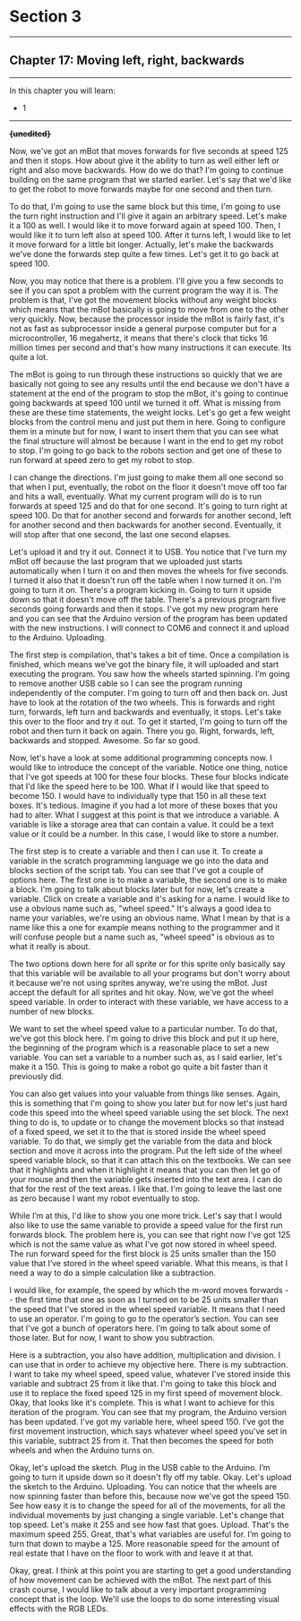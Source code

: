 # Section 3

---

## Chapter 17: Moving left, right, backwards

---

In this chapter you will learn:

* 1

---

~~**{unedited}**~~

Now, we've got an mBot that moves forwards for five seconds at speed 125 and then it stops. How about give it the ability to turn as well either left or right and also move backwards. How do we do that? I'm going to continue building on the same program that we started earlier. Let's say that we'd like to get the robot to move forwards maybe for one second and then turn.

To do that, I'm going to use the same block but this time, I'm going to use the turn right instruction and I'll give it again an arbitrary speed. Let's make it a 100 as well. I would like it to move forward again at speed 100. Then, I would like it to turn left also at speed 100. After it turns left, I would like to let it move forward for a little bit longer. Actually, let's make the backwards we've done the forwards step quite a few times. Let's get it to go back at speed 100.

Now, you may notice that there is a problem. I'll give you a few seconds to see if you can spot a problem with the current program the way it is. The problem is that, I've got the movement blocks without any weight blocks which means that the mBot basically is going to move from one to the other very quickly. Now, because the processor inside the mBot is fairly fast, it's not as fast as subprocessor inside a general purpose computer but for a microcontroller, 16 megahertz, it means that there's clock that ticks 16 million times per second and that's how many instructions it can execute. Its quite a lot.

The mBot is going to run through these instructions so quickly that we are basically not going to see any results until the end because we don't have a statement at the end of the program to stop the mBot, it's going to continue going backwards at speed 100 until we turned it off. What is missing from these are these time statements, the weight locks. Let's go get a few weight blocks from the control menu and just put them in here. Going to configure them in a minute but for now, I want to insert them that you can see what the final structure will almost be because I want in the end to get my robot to stop. I'm going to go back to the robots section and get one of these to run forward at speed zero to get my robot to stop.

I can change the directions. I'm just going to make them all one second so that when I put, eventually, the robot on the floor it doesn't move off too far and hits a wall, eventually. What my current program will do is to run forwards at speed 125 and do that for one second. It's going to turn right at speed 100. Do that for another second and forwards for another second, left for another second and then backwards for another second. Eventually, it will stop after that one second, the last one second elapses.

Let's upload it and try it out. Connect it to USB. You notice that I've turn my mBot off because the last program that we uploaded just starts automatically when I turn it on and then moves the wheels for five seconds. I turned it also that it doesn't run off the table when I now turned it on. I'm going to turn it on. There's a program kicking in. Going to turn it upside down so that it doesn't move off the table. There's a previous program five seconds going forwards and then it stops. I've got my new program here and you can see that the Arduino version of the program has been updated with the new instructions. I will connect to COM6 and connect it and upload to the Arduino. Uploading.

The first step is compilation, that's takes a bit of time. Once a compilation is finished, which means we've got the binary file, it will uploaded and start executing the program. You saw how the wheels started spinning. I'm going to remove another USB cable so I can see the program running independently of the computer. I'm going to turn off and then back on. Just have to look at the rotation of the two wheels. This is forwards and right turn, forwards, left turn and backwards and eventually, it stops. Let's take this over to the floor and try it out. To get it started, I'm going to turn off the robot and then turn it back on again. There you go. Right, forwards, left, backwards and stopped. Awesome. So far so good.

Now, let's have a look at some additional programming concepts now. I would like to introduce the concept of the variable. Notice one thing, notice that I've got speeds at 100 for these four blocks. These four blocks indicate that I'd like the speed here to be 100. What if I would like that speed to become 150. I would have to individually type that 150 in all these text boxes. It's tedious. Imagine if you had a lot more of these boxes that you had to alter. What I suggest at this point is that we introduce a variable. A variable is like a storage area that can contain a value. It could be a text value or it could be a number. In this case, I would like to store a number.

The first step is to create a variable and then I can use it. To create a variable in the scratch programming language we go into the data and blocks section of the script tab. You can see that I've got a couple of options here. The first one is to make a variable, the second one is to make a block. I'm going to talk about blocks later but for now, let's create a variable. Click on create a variable and it's asking for a name. I would like to use a obvious name such as, "wheel speed." It's always a good idea to name your variables, we're using an obvious name. What I mean by that is a name like this a one for example means nothing to the programmer and it will confuse people but a name such as, "wheel speed" is obvious as to what it really is about.

The two options down here for all sprite or for this sprite only basically say that this variable will be available to all your programs but don't worry about it because we're not using sprites anyway, we're using the mBot. Just accept the default for all sprites and hit okay. Now, we've got the wheel speed variable. In order to interact with these variable, we have access to a number of new blocks.

We want to set the wheel speed value to a particular number. To do that, we've got this block here. I'm going to drive this block and put it up here, the beginning of the program which is a reasonable place to set a new variable. You can set a variable to a number such as, as I said earlier, let's make it a 150. This is going to make a robot go quite a bit faster than it previously did.

You can also get values into your valuable from things like senses. Again, this is something that I'm going to show you later but for now let's just hard code this speed into the wheel speed variable using the set block. The next thing to do is, to update or to change the movement blocks so that instead of a fixed speed, we set it to the that is stored inside the wheel speed variable. To do that, we simply get the variable from the data and block section and move it across into the program. Put the left side of the wheel speed variable block, so that it can attach this on the textbooks. We can see that it highlights and when it highlight it means that you can then let go of your mouse and then the variable gets inserted into the text area. I can do that for the rest of the text areas. I like that. I'm going to leave the last one as zero because I want my robot eventually to stop.

While I’m at this, I'd like to show you one more trick. Let's say that I would also like to use the same variable to provide a speed value for the first run forwards block. The problem here is, you can see that right now I've got 125 which is not the same value as what I've got now stored in wheel speed. The run forward speed for the first block is 25 units smaller than the 150 value that I’ve stored in the wheel speed variable. What this means, is that I need a way to do a simple calculation like a subtraction.

I would like, for example, the speed by which the m-word moves forwards -- the first time that one as soon as I turned on to be 25 units smaller than the speed that I've stored in the wheel speed variable. It means that I need to use an operator. I'm going to go to the operator’s section. You can see that I've got a bunch of operators here. I’m going to talk about some of those later. But for now, I want to show you subtraction.

Here is a subtraction, you also have addition, multiplication and division. I can use that in order to achieve my objective here. There is my subtraction. I want to take my wheel speed, speed value, whatever I’ve stored inside this variable and subtract 25 from it like that. I'm going to take this block and use it to replace the fixed speed 125 in my first speed of movement block. Okay, that looks like it's complete. This is what I want to achieve for this iteration of the program. You can see that my program, the Arduino version has been updated. I've got my variable here, wheel speed 150. I’ve got the first movement instruction, which says whatever wheel speed you've set in this variable, subtract 25 from it. That then becomes the speed for both wheels and when the Arduino turns on.

Okay, let's upload the sketch. Plug in the USB cable to the Arduino. I’m going to turn it upside down so it doesn't fly off my table. Okay. Let's upload the sketch to the Arduino. Uploading. You can notice that the wheels are now spinning faster than before this, because now we've got the speed 150. See how easy it is to change the speed for all of the movements, for all the individual movements by just changing a single variable. Let's change that top speed. Let's make it 255 and see how fast that goes. Upload. That's the maximum speed 255. Great, that's what variables are useful for. I’m going to turn that down to maybe a 125. More reasonable speed for the amount of real estate that I have on the floor to work with and leave it at that.

Okay, great. I think at this point you are starting to get a good understanding of how movement can be achieved with the mBot. The next part of this crash course, I would like to talk about a very important programming concept that is the loop. We'll use the loops to do some interesting visual effects with the RGB LEDs.

